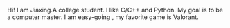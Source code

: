 Hi! I am Jiaxing.A college student.
I like C/C++ and Python.
My goal is to be a computer master.
I am easy-going , my favorite game is Valorant.